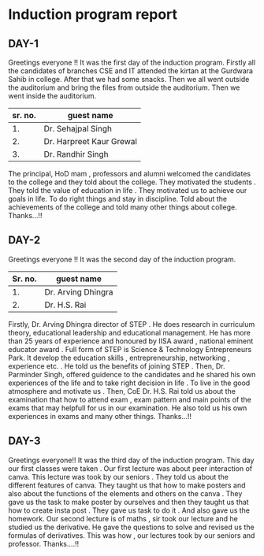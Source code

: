 # Induction program report 
## DAY-1 
Greetings everyone !! It was the first day of the induction program. Firstly all the candidates of branches CSE and IT attended the kirtan at the Gurdwara Sahib in college. After that we had some snacks. Then we all went outside the auditorium and bring the files from outside the auditorium. Then we went inside the auditorium. 

| sr. no. | guest name | 
| -------- | -------- | 
| 1. | Dr. Sehajpal Singh | 
| 2. | Dr. Harpreet Kaur Grewal |
| 3. | Dr. Randhir Singh | 

The principal, HoD mam , professors and alumni welcomed the candidates to the college and they told about the college. They motivated the students . They told the value of education in life . They motivated us to achieve our goals in life. To do right things and stay in discipline. Told about the achievements of the college and told many other things about college. 
Thanks...!!

## DAY-2 
Greetings everyone !! It was the second day of the induction program.

| Sr. no. | guest name | 
| -------- | ------- |
| 1. | Dr. Arving Dhingra |
| 2. | Dr. H.S. Rai | 

Firstly, Dr. Arving Dhingra director of STEP . He does research in curriculum theory, educational leadership and educational management. He has more than 25 years of experience and honoured by IISA award , national eminent educator award . Full form of STEP is Science & Technology Entrepreneurs Park. It develop the education skills , entrepreneurship, networking , experience etc. . He told us the benefits of joining STEP . Then, Dr. Parminder Singh, offered guidence to the candidates and he shared his own experiences of the life and to take right decision in life . To live in the good atmosphere and motivate us . Then, CoE Dr. H.S. Rai told us about the examination that how to attend exam , exam pattern and main points of the exams that may helpfull for us in our examination. He also told us his own experiences in exams and many other things. 
Thanks...!!

## DAY-3 

Greetings everyone!! It was the third day of the induction program. This day our first classes were taken . Our first lecture was about peer interaction of canva. This lecture was took by our seniors . They told us about the different features of canva. They taught us that how to make posters and also about the functions of the elements and others on the canva . They gave us the task to make poster by ourselves and then they taught us that how to create insta post . They gave us task to do it . And also gave us the homework. Our second lecture is of maths , sir took our lecture and he studied us the derivative. He gave the questions to solve and revised us the formulas of derivatives. This was how , our lectures took by our seniors and professor. 
Thanks....!!

